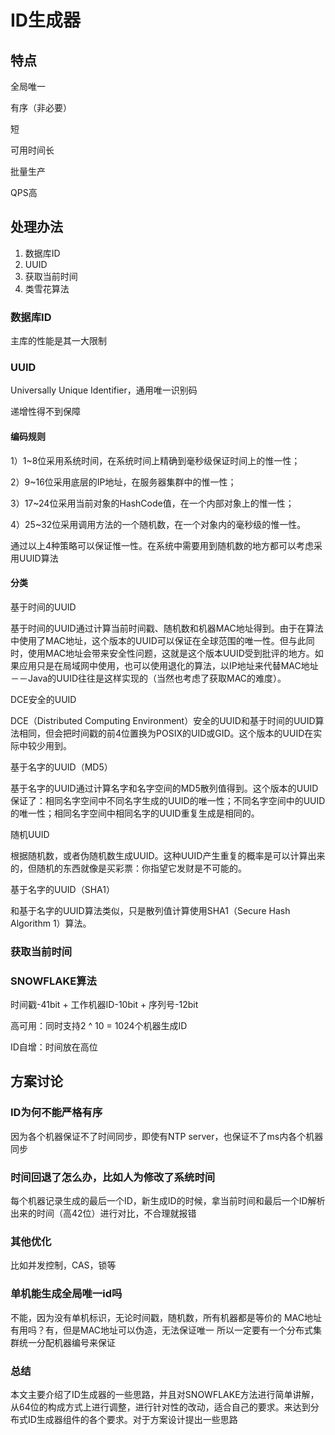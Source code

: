 # ID生成器

## 特点

全局唯一

有序（非必要）

短

可用时间长

批量生产

QPS高

## 处理办法

1. 数据库ID
2. UUID
3. 获取当前时间
4. 类雪花算法

### 数据库ID

主库的性能是其一大限制

### UUID

Universally Unique Identifier，通用唯一识别码

递增性得不到保障

#### 编码规则

1）1~8位采用系统时间，在系统时间上精确到毫秒级保证时间上的惟一性；

2）9~16位采用底层的IP地址，在服务器集群中的惟一性；

3）17~24位采用当前对象的HashCode值，在一个内部对象上的惟一性；

4）25~32位采用调用方法的一个随机数，在一个对象内的毫秒级的惟一性。

通过以上4种策略可以保证惟一性。在系统中需要用到随机数的地方都可以考虑采用UUID算法

#### 分类

基于时间的UUID

基于时间的UUID通过计算当前时间戳、随机数和机器MAC地址得到。由于在算法中使用了MAC地址，这个版本的UUID可以保证在全球范围的唯一性。但与此同时，使用MAC地址会带来安全性问题，这就是这个版本UUID受到批评的地方。如果应用只是在局域网中使用，也可以使用退化的算法，以IP地址来代替MAC地址－－Java的UUID往往是这样实现的（当然也考虑了获取MAC的难度）。

DCE安全的UUID

DCE（Distributed Computing Environment）安全的UUID和基于时间的UUID算法相同，但会把时间戳的前4位置换为POSIX的UID或GID。这个版本的UUID在实际中较少用到。

基于名字的UUID（MD5）

基于名字的UUID通过计算名字和名字空间的MD5散列值得到。这个版本的UUID保证了：相同名字空间中不同名字生成的UUID的唯一性；不同名字空间中的UUID的唯一性；相同名字空间中相同名字的UUID重复生成是相同的。

随机UUID

根据随机数，或者伪随机数生成UUID。这种UUID产生重复的概率是可以计算出来的，但随机的东西就像是买彩票：你指望它发财是不可能的。

基于名字的UUID（SHA1）

和基于名字的UUID算法类似，只是散列值计算使用SHA1（Secure Hash Algorithm 1）算法。

### 获取当前时间

### SNOWFLAKE算法

时间戳-41bit + 工作机器ID-10bit + 序列号-12bit

高可用：同时支持2 ^ 10 = 1024个机器生成ID

ID自增：时间放在高位

## 方案讨论

### ID为何不能严格有序

因为各个机器保证不了时间同步，即使有NTP server，也保证不了ms内各个机器同步

### 时间回退了怎么办，比如人为修改了系统时间

每个机器记录生成的最后一个ID，新生成ID的时候，拿当前时间和最后一个ID解析出来的时间（高42位）进行对比，不合理就报错

### 其他优化

比如并发控制，CAS，锁等

### 单机能生成全局唯一id吗

不能，因为没有单机标识，无论时间戳，随机数，所有机器都是等价的
 MAC地址有用吗？有，但是MAC地址可以伪造，无法保证唯一
 所以一定要有一个分布式集群统一分配机器编号来保证

### 总结

本文主要介绍了ID生成器的一些思路，并且对SNOWFLAKE方法进行简单讲解，从64位的构成方式上进行调整，进行针对性的改动，适合自己的要求。来达到分布式ID生成器组件的各个要求。对于方案设计提出一些思路